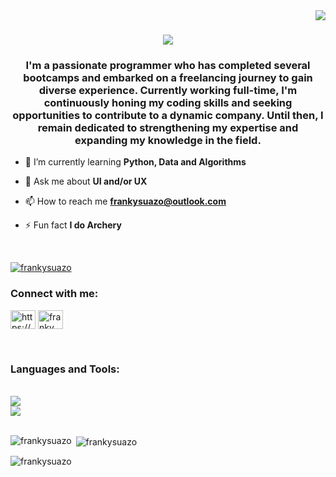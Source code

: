 <img align="right" src="https://visitor-badge.laobi.icu/badge?page_id=FrankySuazo.FrankySuazo" />

<h1 align="center">
  <img src="https://readme-typing-svg.herokuapp.com/?front=Righteous&size=35&center=true&vCenter=true&width=500&height=70&duration=3500&lines=Welcome+to+my+Github+👋;I'm+Franky+Suazo!;" />
</h1>

<h3 align="center">I'm a passionate programmer who has completed several bootcamps and embarked on a freelancing journey to gain diverse experience. Currently working full-time, I'm continuously honing my coding skills and seeking opportunities to contribute to a dynamic company. Until then, I remain dedicated to strengthening my expertise and expanding my knowledge in the field.</h3>

- 🌱 I’m currently learning **Python, Data and Algorithms**

- 💬 Ask me about **UI and/or UX**

- 📫 How to reach me **frankysuazo@outlook.com**

- ⚡ Fun fact **I do Archery**

<br />
<p align="left"> <a href="https://github.com/ryo-ma/github-profile-trophy"><img src="https://github-profile-trophy.vercel.app/?username=FrankySuazo&theme=darkhub" alt="frankysuazo" /></a> </p>


<h3 align="left">Connect with me:</h3>
<p align="left">
<a href="https://www.linkedin.com/in/dilennys-franky-suazo/" target="blank"><img align="center" src="https://raw.githubusercontent.com/rahuldkjain/github-profile-readme-generator/master/src/images/icons/Social/linked-in-alt.svg" alt="https://www.linkedin.com/in/dilennys-franky-suazo/" height="30" width="40" /></a>
<a href="https://leetcode.com/u/frankysuazo/" target="blank"><img align="center" src="https://raw.githubusercontent.com/rahuldkjain/github-profile-readme-generator/master/src/images/icons/Social/leet-code.svg" alt="franky suazo" height="30" width="40" /></a>
</p>

<br />

<h3 align="left">Languages and Tools:</h3>
<br />
<div align="left">
  <a href="https://skillicons.dev">
    <img src="https://skillicons.dev/icons?i=js,html,css,java,python&theme=dark" /> <br>
    <img src="https://skillicons.dev/icons?i=github,react,bootstrap,vscode,mysql,postman&theme=dark" /><br>
  </a>
</div>

<br />

<p><img align="left" src="https://github-readme-stats.vercel.app/api/top-langs?username=frankysuazo&show_icons=true&locale=en&layout=compact" alt="frankysuazo" /></p>

<p>&nbsp;<img align="center" src="https://github-readme-stats.vercel.app/api?username=frankysuazo&show_icons=true&locale=en" alt="frankysuazo" /></p>

<p><img align="center" src="https://github-readme-streak-stats.herokuapp.com/?user=frankysuazo&" alt="frankysuazo" /></p>
